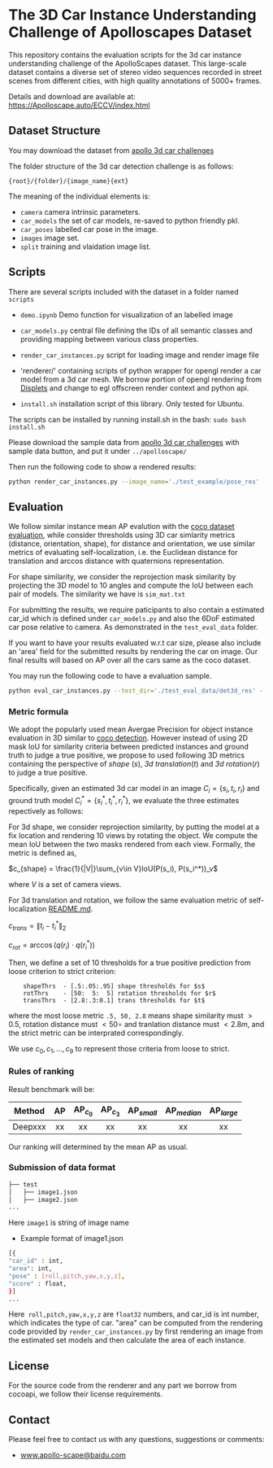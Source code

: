 # The 3D Car Instance Understanding Challenge of Apolloscapes Dataset

This repository contains the evaluation scripts for the 3d car instance understanding challenge of the ApolloScapes dataset. This large-scale dataset contains a diverse set of stereo video sequences recorded in street scenes from different cities, with high quality annotations of 5000+ frames.

Details and download are available at: https://Apolloscape.auto/ECCV/index.html


## Dataset Structure
You may download the dataset from [apollo 3d car challenges](http://apolloscape.auto/ECCV/challenge.html)

The folder structure of the 3d car detection challenge is as follows:
```
{root}/{folder}/{image_name}{ext}
```

The meaning of the individual elements is:
 - `camera`   camera intrinsic parameters.
 - `car_models`   the set of car models, re-saved to python friendly pkl.
 - `car_poses`   labelled car pose in the image.
 - `images` image set. 
 - `split` training and vlaidation image list. 


## Scripts
There are several scripts included with the dataset in a folder named `scripts`
 - `demo.ipynb`    Demo function for visualization of an labelled image

 - `car_models.py`  central file defining the IDs of all semantic classes and providing mapping between various class properties.
 - `render_car_instances.py`  script for loading image and render image file
 - 'renderer/'      containing scripts of python wrapper for opengl render a car model from a 3d car mesh. We borrow portion of opengl rendering from [Displets](http://www.cvlibs.net/projects/displets/) and change to egl offscreen render context and python api.
 - `install.sh`     installation script of this library. Only tested for Ubuntu.

The scripts can be installed by running install.sh in the bash:
`sudo bash install.sh`

Please download the sample data from 
[apollo 3d car challenges](http://apolloscape.auto/ECCV/challenge.html) with sample data button, and put it under ```../apolloscape/``` 

Then run the following code to show a rendered results:
```bash
python render_car_instances.py --image_name='./test_example/pose_res' --data_dir='../apolloscape/3d_car_instance_sample'
```

## Evaluation

We follow similar instance mean AP evalution with the [coco dataset evaluation](https://github.com/cocodataset/cocoapi), while consider thresholds using 3D car simlarity metrics (distance, orientation, shape), for distance and orientation, we use similar metrics of evaluating self-localization, i.e. the Euclidean distance for translation and arccos distance with quaternions representation.

For shape similarity, we consider the reprojection mask similarity by projecting the 3D model to 10 angles and compute the IoU between each pair of models. The similarity we have is ```sim_mat.txt```

For submitting the results, we require paticipants to also contain a estimated car_id which is defined under ```car_models.py``` and also the 6DoF estimated car pose relative to camera. As demonstrated in the ```test_eval_data``` folder.

If you want to have your results evaluated w.r.t car size, please also include an 'area' field for the submitted results by rendering the car on image.
Our final results will based on AP over all the cars same as the coco dataset.

You may run the following code to have a evaluation sample.
```bash
python eval_car_instances.py --test_dir='./test_eval_data/det3d_res' --gt_dir='./test_eval_data/det3d_gt' --res_file='./test_eval_data/res.txt'
```

### Metric formula

We adopt the popularly used mean Avergae Precision for object instance evaluation in 3D similar to [coco detection](http://cocodataset.org/#detection-eval). However instead of using 2D mask IoU for similarity criteria between predicted instances and ground truth to judge a true positive, we propose to used following 3D metrics containing the perspective of *shape* ($s$), *3d translation*($t$) and *3d rotation*($r$) to judge a true positive.

Specifically, given an estimated 3d car model in an image $C_{i}=\{s_i, t_i, r_i\}$ and ground truth model $C_{i}^* = \{s_i^*, t_i^*, r_i^*\}$, we evaluate the three estimates repectively as follows:

For 3d shape, we consider reprojection similarity, by putting the model at a fix location and rendering 10 views by rotating the object. We compute the mean IoU between the two masks rendered from each view. Formally, the metric is defined as,

$c_{shape} = \frac{1}{|V|}\sum_{v\in V}IoU(P(s_i), P(s_i^*))_v$

where $V$ is a set of camera views.

For 3d translation and rotation, we follow the same evaluation metric of self-localization [README.md](../self_localization/README.md).

$c_{trans} = \|t_i - t^*_i\|_2$

$c_{rot} = \arccos(q(r_i) \cdot q(r^*_i))$

Then, we define a set of 10 thresholds for a true positive prediction from loose criterion to strict criterion:

```
    shapeThrs  - [.5:.05:.95] shape thresholds for $s$
    rotThrs    - [50:  5:  5] rotation thresholds for $r$
    transThrs  - [2.8:.3:0.1] trans thresholds for $t$
```
where the most loose metric ```.5, 50, 2.8``` means shape similarity must $> 0.5$, rotation distance must $<50 \circ$ and tranlation distance must $<2.8 m$, and the strict metric can be interprated correspondingly.

We use $c_0, c_1, ..., c_9$ to represent those criteria from loose to strict.


### Rules of ranking

Result benchmark will be:

| Method | AP | AP$_{c_0}$ |  AP$_{c_3}$ |  AP$_{small}$ | AP$_{median}$ | AP$_{large}$ | 
| ------ |:------:|:------:|:------:|:------:|:------:|:------:|
| Deepxxx |xx  | xx  | xx | xx |  xx | xx |

Our ranking will determined by the mean AP as usual.


### Submission of data format

```bash
├── test
│   ├── image1.json
│   ├── image2.json
...
```
Here ```image1``` is string  of image name

 - Example format of image1.json

``` bash
[{
"car_id" : int, 
"area": int,
"pose" : [roll,pitch,yaw,x,y,z], 
"score" : float,
}]
...
```

Here``` roll,pitch,yaw,x,y,z``` are ```float32``` numbers, and car_id is int number, which indicates the type of car. "area" can be computed from the rendering code provided by ```render_car_instances.py``` by first rendering an image from the estimated set models and then calculate the area of each instance.


## License
For the source code from the renderer and any part we borrow from cocoapi, we follow their license requirements.


## Contact

Please feel free to contact us with any questions, suggestions or comments:
* www.apollo-scape@baidu.com
